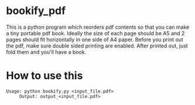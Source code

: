 # bookify_pdf
This is a python program which reorders pdf contents so that you can make a tiny portable pdf book.
Ideally the size of each page should be A5 and 2 pages should fit horizontally in one side of A4 paper.
Before you print out the pdf, make sure double sided printing are enabled.
After printed out, just fold them and you'll have a book.

# How to use this
```
Usage: python bookify.py <input_file.pdf>
     Output: output_<input_file.pdf>
```
 
